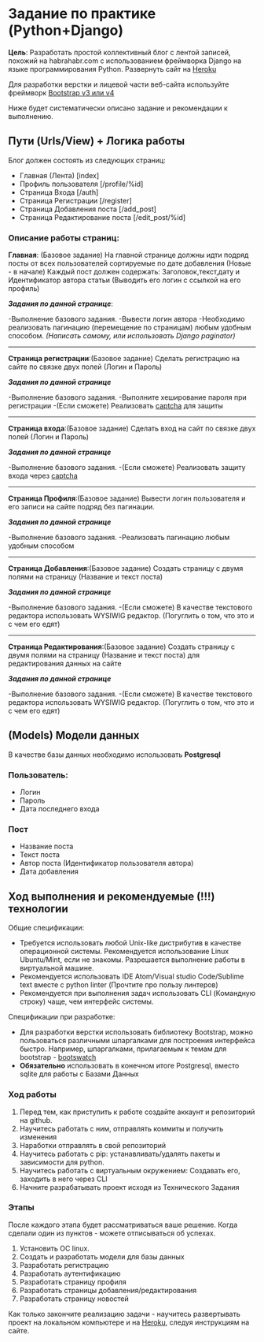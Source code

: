 # Задание по практике (Python+Django)
**Цель**: Разработать простой коллективный блог с лентой записей, похожий на habrahabr.com с использованием фреймворка Django на языке программирования Python.
Развернуть сайт на [Heroku](https://www.heroku.com/)

Для разработки верстки и лицевой части веб-сайта используйте фреймворк [Bootstrap v3 или v4](http://getbootstrap.com)

Ниже будет систематически описано задание и рекомендации к выполнению.

## Пути (Urls/View) + Логика работы
Блог должен состоять из следующих страниц:

- Главная (Лента) [index]
- Профиль пользователя [/profile/%id] 
- Страница Входа [/auth]
- Страница Регистрации [/register]
- Страница Добавления поста [/add_post]
- Страница Редактирование поста [/edit_post/%id]

### Описание работы страниц:

**Главная**: (Базовое задание) На главной странице должны идти подряд посты от всех пользователей сортируемые по дате добавления (Новые - в начале)
Каждый пост должен содержать: Заголовок,текст,дату и Идентификатор автора статьи (Выводить его логин с ссылкой на его профиль)

***Задания по данной странице***:

-Выполнение базового задания.
-Вывести логин автора
-Необходимо реализовать пагинацию (перемещение по страницам) любым удобным способом. *(Написать самому, или использовать Django paginator)*


----------
**Страница регистрации**:(Базовое задание) Сделать регистрацию на сайте по связке двух полей (Логин и Пароль)

***Задания по данной странице***

-Выполнение базового задания.
-Выполните хеширование пароля при регистрации
-(Если сможете) Реализовать [captcha](https://pypi.python.org/pypi/captcha/0.1.1) для защиты


----------


**Страница входа**:(Базовое задание) Сделать вход на сайт по связке двух полей (Логин и Пароль)

***Задания по данной странице***

-Выполнение базового задания.
-(Если сможете) Реализовать защиту входа через [captcha](https://pypi.python.org/pypi/captcha/0.1.1)

----------


**Страница Профиля**:(Базовое задание) Вывести логин пользователя и его записи на сайте подряд без пагинации.

***Задания по данной странице***

-Выполнение базового задания.
-Реализовать пагинацию любым удобным способом


----------


**Страница Добавления**:(Базовое задание)  Создать страницу с двумя полями на страницу (Название и текст поста) 

***Задания по данной странице***

-Выполнение базового задания.
-(Если сможете) В качестве текстового редактора использовать WYSIWIG редактор. (Погуглить о том, что это и с чем его едят)

----------


**Страница Редактирования**:(Базовое задание)  Создать страницу с двумя полями на страницу (Название и текст поста) для редактирования данных на сайте

***Задания по данной странице***

-Выполнение базового задания.
-(Если сможете) В качестве текстового редактора использовать WYSIWIG редактор. (Погуглить о том, что это и с чем его едят)



## (Models) Модели данных 
В качестве базы данных необходимо использовать **Postgresql**
### Пользователь: 
- Логин
- Пароль
- Дата последнего входа
### Пост 
- Название поста
- Текст поста
- Автор поста (Идентификатор пользователя автора)
- Дата добавления


## Ход выполнения и рекомендуемые (!!!) технологии
Общие спецификации:
- Требуется использовать любой Unix-like дистрибутив в качестве операционной системы. Рекомендуется использование Linux Ubuntu/Mint, если не знакомы. Разрешается выполнение работы в виртуальной машине.
- Рекомендуется использовать IDE Atom/Visual studio Code/Sublime text вместе с python linter (Прочтите про пользу линтеров)
- Рекомендуется при выполнения задач использовать CLI (Командную строку) чаще, чем интерфейс системы.

Спецификации при разработке:
- Для разработки верстки использовать библиотеку Bootstrap, можно пользоваться различными шпаргалками для построения интерфейса быстро. Например, шпаргалками, прилагаемым к темам для bootstrap - [bootswatch](https://bootswatch.com/)
- **Обязательно** использовать в конечном итоге Postgresql, вместо sqlite для работы с Базами Данных

### Ход работы
1. Перед тем, как приступить к работе создайте аккаунт и репозиторий на github.  
2. Научитесь работать с ним, отправлять коммиты и получить изменения
3. Наработки отправлять в свой репозиторий
4. Научитесь работать с pip: устанавливать/удалять пакеты и зависимости для python.
5. Научитесь работать с виртуальным окружением: Создавать его, заходить в него через  CLI
6. Начните разрабатывать проект исходя из Технического Задания

### Этапы
После каждого этапа будет рассматриваться ваше решение. Когда сделали один из пунктов - можете отписываться об успехах. 

1. Установить ОС linux.
2. Создать и разработать модели для базы данных
3. Разработать регистрацию
4. Разработать аутентификацию
5. Разработать страницу профиля 
6. Разработать страницы добавления/редактирования
7. Разработать страницу новостей

Как только закончите реализацию задачи - научитесь развертывать проект на локальном компьютере и на [Heroku](https://www.heroku.com/), следуя инструкциям на сайте.



